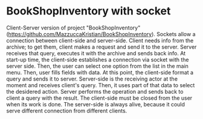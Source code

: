 # BookShopInventory with socket
Client-Server version of project "BookShopInventory" (https://github.com/MazzuccaKristian/BookShopInventory).
Sockets allow a connection between client-side and server-side.
Client needs info from the archive; to get them, client makes a request and send it to the server. Server receives that query, executes it with the archive and sends back info.
At start-up time, the client-side establishes a connection via socket with the server side. Then, the user can select one option from the list in the main menu. Then, user fills fields with data. At this point, the client-side format a query and sends it to server.
Server-side is the receiving actor at the moment and receives client's query. Then, it uses part of that data to select the desidered action. Server performs the operation and sends back to client a query with the result.
The client-side must be closed from the user when its work is done. The server-side is always alive, because it could serve different connection from different clients.
